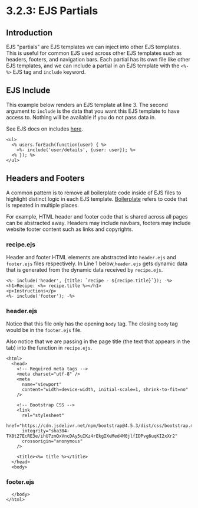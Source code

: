 # 3.2.3: EJS Partials

## Introduction

EJS "partials" are EJS templates we can inject into other EJS templates. This is useful for common EJS used across other EJS templates such as headers, footers, and navigation bars. Each partial has its own file like other EJS templates, and we can include a partial in an EJS template with the `<%- %>` EJS tag and `include` keyword.

## EJS Include

This example below renders an EJS template at line 3. The second argument to `include` is the data that you want this EJS template to have access to. Nothing will be available if you do not pass data in.

See EJS docs on includes [here](https://ejs.co/#docs).

```markup
<ul>
  <% users.forEach(function(user) { %>
    <%- include('user/details', {user: user}); %>
  <% }); %>
</ul>
```

## Headers and Footers

A common pattern is to remove all boilerplate code inside of EJS files to highlight distinct logic in each EJS template. [Boilerplate](https://en.wikipedia.org/wiki/Boilerplate_code) refers to code that is repeated in multiple places. 

For example, HTML header and footer code that is shared across all pages can be abstracted away. Headers may include navbars, footers may include website footer content such as links and copyrights.

### recipe.ejs

Header and footer HTML elements are abstracted into `header.ejs` and `footer.ejs` files respectively. In Line 1 below,`header.ejs` gets dynamic data that is generated from the dynamic data received by `recipe.ejs`.

```markup
<%- include('header', {title: `recipe - ${recipe.title}`}); -%>
<h1>Recipe: <%= recipe.title %></h1>
<p>Instructions</p>
<%- include('footer'); -%>
```

### header.ejs

Notice that this file only has the opening `body` tag. The closing `body` tag would be in the `footer.ejs` file.

Also notice that we are passing in the page title \(the text that appears in the tab\) into the function in `recipe.ejs`.

```markup
<html>
  <head>
    <!-- Required meta tags -->
    <meta charset="utf-8" />
    <meta
      name="viewport"
      content="width=device-width, initial-scale=1, shrink-to-fit=no"
    />

    <!-- Bootstrap CSS -->
    <link
      rel="stylesheet"
      href="https://cdn.jsdelivr.net/npm/bootstrap@4.5.3/dist/css/bootstrap.min.css"
      integrity="sha384-TX8t27EcRE3e/ihU7zmQxVncDAy5uIKz4rEkgIXeMed4M0jlfIDPvg6uqKI2xXr2"
      crossorigin="anonymous"
    />

    <title><%= title %></title>
  </head>
  <body>
```

### footer.ejs

```markup
  </body>
</html>
```


